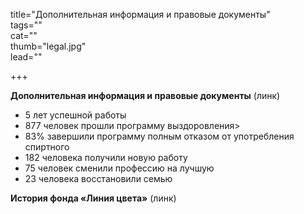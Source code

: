 title="Дополнительная информация и правовые документы"  
tags=""  
cat=""  
thumb="legal.jpg"  
lead=""  

+++

**Дополнительная информация и правовые документы** (линк)
 
- 5 лет успешной работы
- 877 человек прошли программу выздоровления>
- 83% завершили программу полным отказом от употребления спиртного
- 182 человека получили новую работу
- 75 человек сменили профессию на лучшую
- 23 человека восстановили семью

**История фонда «Линия цвета»** (линк)
